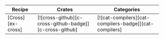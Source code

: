 | Recipe | Crates | Categories |
|---|---|---|
| [Cross][ex-cross] | [![cross-github][c-cross-github-badge]][c-cross-github] | [![cat-compilers][cat-compilers-badge]][cat-compilers]  |
